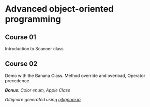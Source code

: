 # Advanced object-oriented programming

## Course 01

Introduction to Scanner class

## Course 02

Demo with the Banana Class. Method override and overload, Operator precedence.

***Bonus**: Color enum, Apple Class*

*Gitignore generated using [gitignore.io](https://www.toptal.com/developers/gitignore/)*
